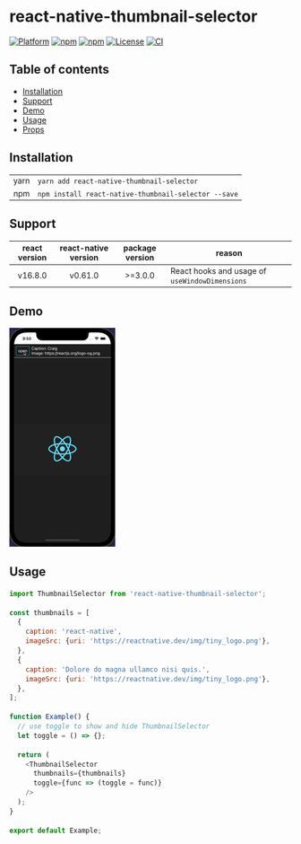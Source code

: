 # react-native-thumbnail-selector

[![Platform](https://img.shields.io/badge/-react--native-grey?style=for-the-badge&logo=react)](https://github.com/facebook/react-native)
[![npm](https://img.shields.io/npm/v/react-native-thumbnail-selector?style=for-the-badge&logo=npm)](https://www.npmjs.com/package/react-native-thumbnail-selector)
[![npm](https://img.shields.io/npm/dm/react-native-thumbnail-selector?style=for-the-badge&logo=npm)](https://www.npmjs.com/package/react-native-thumbnail-selector)
[![License](https://img.shields.io/badge/license-MIT-blue.svg?style=for-the-badge)](https://raw.github.com/testshallpass/react-native-thumbnail-selector/master/LICENSE)
[![CI](https://github.com/testshallpass/react-native-thumbnail-selector/actions/workflows/ci.yml/badge.svg)](https://github.com/testshallpass/react-native-thumbnail-selector/actions/workflows/ci.yml)

## Table of contents

- [Installation](#installation)
- [Support](#support)
- [Demo](#demo)
- [Usage](#usage)
- [Props](/ThumbnailSelector.tsx)

## Installation

|      |                                                      |
| :--: | ---------------------------------------------------- |
| yarn | `yarn add react-native-thumbnail-selector`           |
| npm  | `npm install react-native-thumbnail-selector --save` |

## Support

| react version | react-native version | package version | reason                                         |
| :-----------: | :------------------: | :-------------: | ---------------------------------------------- |
|    v16.8.0    |       v0.61.0        |     >=3.0.0     | React hooks and usage of `useWindowDimensions` |

## Demo

![screenshot](./assets/demo.gif)

## Usage

```javascript
import ThumbnailSelector from 'react-native-thumbnail-selector';

const thumbnails = [
  {
    caption: 'react-native',
    imageSrc: {uri: 'https://reactnative.dev/img/tiny_logo.png'},
  },
  {
    caption: 'Dolore do magna ullamco nisi quis.',
    imageSrc: {uri: 'https://reactnative.dev/img/tiny_logo.png'},
  },
];

function Example() {
  // use toggle to show and hide ThumbnailSelector
  let toggle = () => {};

  return (
    <ThumbnailSelector
      thumbnails={thumbnails}
      toggle={func => (toggle = func)}
    />
  );
}

export default Example;
```
